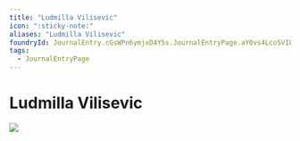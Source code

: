 ```yaml
---
title: "Ludmilla Vilisevic"
icon: ":sticky-note:"
aliases: "Ludmilla Vilisevic"
foundryId: JournalEntry.cGsWPn6ymjxD4Y5s.JournalEntryPage.aY0vs4Lco5VIQYY0
tags:
  - JournalEntryPage
---
```


# Ludmilla Vilisevic
![](https://publish-01.obsidian.md/access/7db64b11c71d88572ddc6cd06b888976/images/Ludmilla.png)